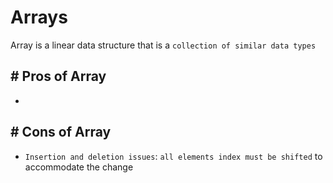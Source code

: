 # Arrays

Array is a linear data structure that is a `collection of similar data types`

## # Pros of Array

-

## # Cons of Array

- `Insertion and deletion issues`: `all elements index must be shifted` to accommodate the change
